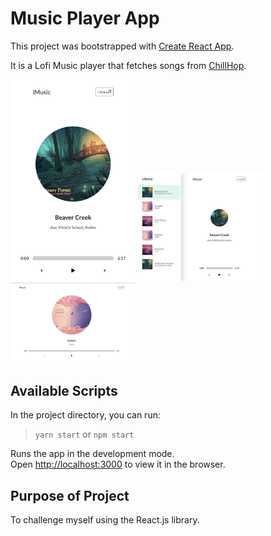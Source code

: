 # Music Player App

This project was bootstrapped with [Create React App](https://github.com/facebook/create-react-app).

It is a Lofi Music player that fetches songs from [ChillHop](https://chillhop.com).


<img src="https://github.com/superchrisho/superchrisho.github.io/blob/master/GitHubImages/Musicplayer1.jpg" width="200" />
<img src="https://github.com/superchrisho/superchrisho.github.io/blob/master/GitHubImages/Musicplayer2.jpg" width="200" />
<img src="https://github.com/superchrisho/superchrisho.github.io/blob/master/GitHubImages/Musicplayer3.jpg" width="200" />


## Available Scripts

In the project directory, you can run:

> `yarn start` or `npm start`

Runs the app in the development mode.\
Open [http://localhost:3000](http://localhost:3000) to view it in the browser.

## Purpose of Project

To challenge myself using the React.js library.
